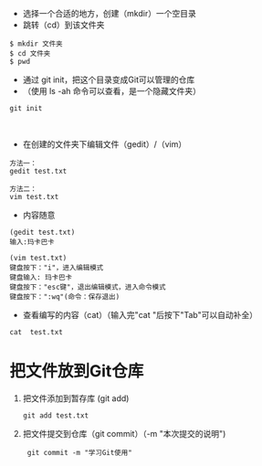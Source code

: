 - 选择一个合适的地方，创建（mkdir）一个空目录
- 跳转（cd）到该文件夹

```
$ mkdir 文件夹
$ cd 文件夹
$ pwd
```

- 通过 git init，把这个目录变成Git可以管理的仓库
- （使用 ls -ah 命令可以查看，是一个隐藏文件夹）

```
git init
```

<br/>

- 在创建的文件夹下编辑文件（gedit）/（vim）

```
方法一：
gedit test.txt

方法二：
vim test.txt
```

-  内容随意

```
(gedit test.txt)
输入:玛卡巴卡

(vim test.txt)
键盘按下："i"，进入编辑模式
键盘输入: 玛卡巴卡
键盘按下："esc键"，退出编辑模式，进入命令模式
键盘按下：":wq"(命令：保存退出)
```

- 查看编写的内容（cat）（输入完"cat "后按下"Tab"可以自动补全）

```
cat  test.txt
```

# 把文件放到Git仓库

1. 把文件添加到暂存库 (git add)
   ```
   git add test.txt
   ```
2. 把文件提交到仓库（git commit）（-m "本次提交的说明")
   ```
    git commit -m "学习Git使用"
   ```
